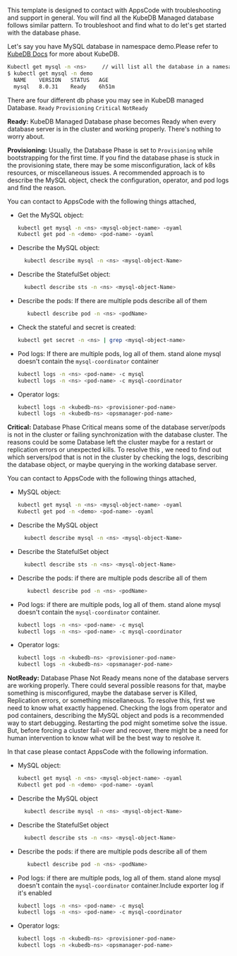 This template is designed to contact with AppsCode with troubleshooting and support in general. You will find all the KubeDB Managed database follows similar pattern. To troubleshoot and find what to do let's get started with the database phase.

Let's say you have MySQL database in namespace demo.Please refer to [KubeDB Docs](https://kubedb.com/docs/v2023.01.31/guides/mysql/) for more about KubeDB.
```bash
Kubectl get mysql -n <ns>     // will list all the database in a namesapce  
$ kubectl get mysql -n demo
  NAME    VERSION   STATUS   AGE
  mysql   8.0.31    Ready    6h51m
```
There are four different db phase you may see in KubeDB managed Database.
``Ready`` ``Provisioning`` ``Critical`` ``NotReady``

**Ready:** KubeDB Managed Database phase becomes Ready when every database server is in the cluster and working properly. There's nothing to worry about.

**Provisioning:** Usually, the Database Phase is set to `Provisioning` while bootstrapping for the first time. If you find the database phase is stuck in the provisioning state,
there may be some misconfiguration, lack of k8s resources, or miscellaneous issues.
A recommended approach is to describe the MySQL object, check the configuration, operator, and pod logs and find the reason.

You can contact to AppsCode with the following things attached,
- Get the MySQL object:
    ```bash
    kubectl get mysql -n <ns> <mysql-object-name> -oyaml
    Kubectl get pod -n <demo> <pod-name> -oyaml 
    ```
- Describe the MySQL object:
    ```bash
      kubectl describe mysql -n <ns> <mysql-object-Name> 
    ```
- Describe the StatefulSet object:
    ```bash
      kubectl describe sts -n <ns> <mysql-object-Name>
    ```
- Describe the pods: If there are multiple pods describe all of them
    ```bash
       kubectl describe pod -n <ns> <podName> 
    ```
- Check the stateful and secret is created:
    ```bash
    kubectl get secret -n <ns> | grep <mysql-object-name>
    ```
- Pod logs: If there are multiple pods, log all of them. stand alone mysql doesn't contain the `mysql-coordinator` container
    ```bash
    kubectl logs -n <ns> <pod-name> -c mysql
    kubectl logs -n <ns> <pod-name> -c mysql-coordinator  
    ```
- Operator logs:
    ```bash
    kubectl logs -n <kubedb-ns> <provisioner-pod-name>
    kubectl logs -n <kubedb-ns> <opsmanager-pod-name>
    ```

**Critical:** Database Phase Critical means some of the database server/pods is not in the cluster or failing synchronization with the database cluster.
The reasons could be some Database left the cluster maybe for a restart or replication errors or unexpected kills.
To resolve this , we need to  find out which servers/pod that is not in the cluster by checking the logs, describing the database object, or maybe querying in the working database server.

You can contact to AppsCode with the following things attached,

- MySQL object:
    ```bash
    kubectl get mysql -n <ns> <mysql-object-name> -oyaml
    Kubectl get pod -n <demo> <pod-name> -oyaml 
    ```
- Describe the MySQL object
    ```bash
      kubectl describe mysql -n <ns> <mysql-object-Name> 
    ```
- Describe the StatefulSet object
    ```bash
      kubectl describe sts -n <ns> <mysql-object-Name>
    ```
- Describe the pods: if there are multiple pods describe all of them
    ```bash
       kubectl describe pod -n <ns> <podName> 
    ```
- Pod logs:  if there are multiple pods, log all of them. stand alone mysql doesn't contain the `mysql-coordinator` container.
    ```bash
    kubectl logs -n <ns> <pod-name> -c mysql
    kubectl logs -n <ns> <pod-name> -c mysql-coordinator  
    ```
- Operator logs:
    ```bash
    kubectl logs -n <kubedb-ns> <provisioner-pod-name>
    kubectl logs -n <kubedb-ns> <opsmanager-pod-name>
    ```

**NotReady:** Database Phase Not Ready means none of the database servers are working properly. There could several possible reasons for that, maybe something is misconfigured,
maybe the database server is Killed, Replication errors, or something miscellaneous.
To resolve this, first we need to know what exactly happened. Checking the logs from operator and pod containers, describing the MySQL object and pods is a recommended way to start debugging. Restarting the pod might sometime solve the issue. But, before forcing a cluster fail-over and recover,
there might be a need for human intervention to know what will be the best way to resolve it.

In that case please contact AppsCode with the following information.

- MySQL object:
    ```bash
    kubectl get mysql -n <ns> <mysql-object-name> -oyaml
    Kubectl get pod -n <demo> <pod-name> -oyaml 
    ```
- Describe the MySQL object
    ```bash
      kubectl describe mysql -n <ns> <mysql-object-Name> 
    ```
- Describe the StatefulSet object
    ```bash
      kubectl describe sts -n <ns> <mysql-object-Name>
    ```
- Describe the pods: if there are multiple pods describe all of them
    ```bash
       kubectl describe pod -n <ns> <podName> 
    ```
- Pod logs:  if there are multiple pods, log all of them. stand alone mysql doesn't contain the `mysql-coordinator` container.Include exporter log if it's enabled
    ```bash
    kubectl logs -n <ns> <pod-name> -c mysql
    kubectl logs -n <ns> <pod-name> -c mysql-coordinator
    ```
- Operator logs:
    ```bash
    kubectl logs -n <kubedb-ns> <provisioner-pod-name>
    kubectl logs -n <kubedb-ns> <opsmanager-pod-name>
    ```